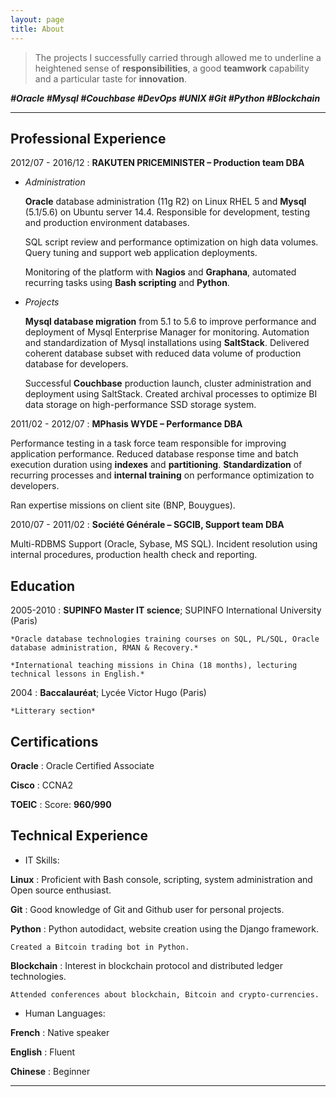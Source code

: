 ```yaml
---
layout: page
title: About
---
```


> The projects I successfully carried through allowed me to underline a heightened sense
> of **responsibilities**, a good **teamwork** capability and a particular taste for **innovation**.

***#Oracle #Mysql #Couchbase #DevOps #UNIX #Git #Python #Blockchain***

----

Professional Experience
----------------------

2012/07 - 2016/12
:   **RAKUTEN PRICEMINISTER – Production team DBA**

* *Administration*

  **Oracle** database administration (11g R2) on Linux RHEL 5 and **Mysql** (5.1/5.6) on Ubuntu server 14.4.
  Responsible for development, testing and production environment databases.

  SQL script review and performance optimization on high data volumes. Query tuning and support web application deployments.

  Monitoring of the platform with **Nagios** and **Graphana**, automated recurring tasks using **Bash scripting** and **Python**.

* *Projects*

  **Mysql database migration** from 5.1 to 5.6 to improve performance and deployment of Mysql Enterprise Manager for monitoring.
  Automation and standardization of Mysql installations using **SaltStack**.
  Delivered coherent database subset with reduced data volume of production database for developers.

  Successful **Couchbase** production launch, cluster administration and deployment using SaltStack.
  Created archival processes to optimize BI data storage on high-performance SSD storage system.

2011/02 - 2012/07
:   **MPhasis WYDE – Performance DBA**

  Performance testing in a task force team responsible for improving application performance.
  Reduced database response time and batch execution duration using **indexes** and **partitioning**.
  **Standardization** of recurring processes and **internal training** on performance optimization to developers.

  Ran expertise missions on client site (BNP, Bouygues).

2010/07 - 2011/02
:   **Société Générale – SGCIB, Support team DBA**

  Multi-RDBMS Support (Oracle, Sybase, MS SQL).
  Incident resolution using internal procedures, production health check and reporting.

Education
----------

2005-2010
:   **SUPINFO Master IT science**; SUPINFO International University (Paris)

    *Oracle database technologies training courses on SQL, PL/SQL, Oracle database administration, RMAN & Recovery.*

    *International teaching missions in China (18 months), lecturing technical lessons in English.*

2004
:   **Baccalauréat**; Lycée Victor Hugo (Paris)

    *Litterary section*

Certifications
--------------

**Oracle**
:   Oracle Certified Associate

**Cisco**
:   CCNA2

**TOEIC**
:   Score: **960/990**

Technical Experience
--------------------

* IT Skills:

**Linux**
:   Proficient with Bash console, scripting, system administration and Open source enthusiast.

**Git**
:   Good knowledge of Git and Github user for personal projects.

**Python**
:   Python autodidact, website creation using the Django framework.

    Created a Bitcoin trading bot in Python.

**Blockchain**
:   Interest in blockchain protocol and distributed ledger technologies. 

    Attended conferences about blockchain, Bitcoin and crypto-currencies.

* Human Languages:

**French**
:   Native speaker

**English**
:   Fluent

**Chinese**
:   Beginner

----

